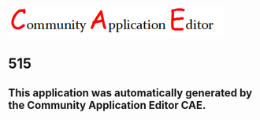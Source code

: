 ![CAE](https://github.com/CAE-Community-Application-Editor/CAE-Deployment-Temp/blob/master/img/logo.png)  

515
===================


This application was automatically generated by the Community Application Editor CAE.  
---------------
